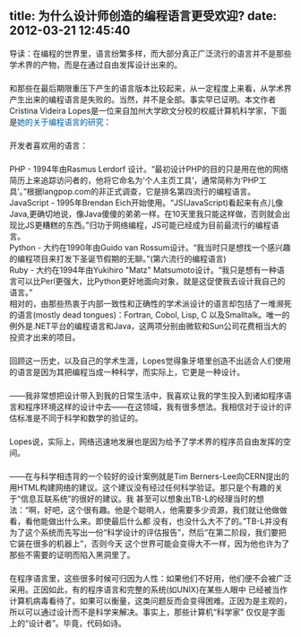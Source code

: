 title: 为什么设计师创造的编程语言更受欢迎?
date: 2012-03-21 12:45:40
---

<p style="padding-right:0px;padding-left:0px;padding-bottom:0px;margin-top:0px;margin-bottom:22px;padding-top:0px;">
	导读：在编程的世界里，语言纷繁多样，而大部分真正广泛流行的语言并不是那些学术界的产物，而是在通过自由发挥设计出来的。
</p>
<p style="padding-right:0px;padding-left:0px;padding-bottom:0px;margin-top:0px;margin-bottom:22px;padding-top:0px;">
	和那些在最后期限重压下产生的语言版本比较起来，从一定程度上来看，从学术界产生出来的编程语言是失败的。当然，并不是全部。事实早已证明。本文作者Cristina Videira Lopes是一位来自加州大学欧文分校的权威计算机科学家，下面是<a href="http://tagide.com/blog/2012/03/research-in-programming-languages/" style="padding-right:0px;padding-left:0px;padding-bottom:0px;margin-top:0px;margin-right:0px;margin-bottom:0px;margin-left:0px;padding-top:0px;color:#005A98;text-decoration:none;">她的关于编程语言的研究</a>：
</p>
<p style="padding-right:0px;padding-left:0px;padding-bottom:0px;margin-top:0px;margin-bottom:22px;padding-top:0px;">
	开发者喜欢用的语言：
</p>
<ul style="padding-right:0px;padding-left:0px;padding-bottom:0px;margin-top:0px;margin-right:0px;margin-bottom:0px;margin-left:0px;padding-top:0px;border-top-width:0px;border-left-width:0px;border-bottom-width:0px;border-right-width:0px;list-style-type:none;list-style-position:initial;list-style-image:initial;">
	<li style="padding-right:0px;padding-left:0px;padding-bottom:0px;margin-top:0px;margin-right:0px;margin-bottom:0px;margin-left:0px;padding-top:0px;border-top-width:0px;border-left-width:0px;border-bottom-width:0px;border-right-width:0px;list-style-position:outside;list-style-type:none;">
		PHP - 1994年由Rasmus Lerdorf 设计。“最初设计PHP的目的只是用在他的网络简历上来追踪访问者的，他将它命名为‘个人主页工具’，通常简称为‘PHP工具’。”根据langpop.com的非正式调查，它是排名第四流行的编程语言。
	</li>
	<li style="padding-right:0px;padding-left:0px;padding-bottom:0px;margin-top:0px;margin-right:0px;margin-bottom:0px;margin-left:0px;padding-top:0px;border-top-width:0px;border-left-width:0px;border-bottom-width:0px;border-right-width:0px;list-style-position:outside;list-style-type:none;">
		JavaScript - 1995年Brendan Eich开始使用。“JS(JavaScript)看起来有点儿像Java,更确切地说，像Java傻傻的弟弟一样。在10天里我只能这样做，否则就会出 现比JS更糟糕的东西。”归功于网络编程，JS可能已经成为目前最流行的编程语言。
	</li>
	<li style="padding-right:0px;padding-left:0px;padding-bottom:0px;margin-top:0px;margin-right:0px;margin-bottom:0px;margin-left:0px;padding-top:0px;border-top-width:0px;border-left-width:0px;border-bottom-width:0px;border-right-width:0px;list-style-position:outside;list-style-type:none;">
		Python - 大约在1990年由Guido van Rossum设计。“我当时只是想找一个感兴趣的编程项目来打发下圣诞节假期的无聊。”(第六流行的编程语言)
	</li>
	<li style="padding-right:0px;padding-left:0px;padding-bottom:0px;margin-top:0px;margin-right:0px;margin-bottom:0px;margin-left:0px;padding-top:0px;border-top-width:0px;border-left-width:0px;border-bottom-width:0px;border-right-width:0px;list-style-position:outside;list-style-type:none;">
		Ruby - 大约在1994年由Yukihiro "Matz" Matsumoto设计。“我只是想有一种语言可以比Perl更强大，比Python更好地面向对象，就是这促使我去设计我自己的语言。”
	</li>
</ul>
<p style="padding-right:0px;padding-left:0px;padding-bottom:0px;margin-top:0px;margin-bottom:22px;padding-top:0px;">
	相对的，由那些热衷于内部一致性和正确性的学术派设计的语言却包括了一堆濒死的语言(mostly dead tongues)：Fortran, Cobol, Lisp, C 以及Smalltalk。唯一的例外是.NET平台的编程语言和Java，这两项分别由微软和Sun公司花费相当大的投资才出来的项目。
</p>
<p style="padding-right:0px;padding-left:0px;padding-bottom:0px;margin-top:0px;margin-bottom:22px;padding-top:0px;">
	回顾这一历史，以及自己的学术生涯，Lopes觉得象牙塔里创造不出适合人们使用的语言是因为其把编程当成一种科学，而实际上，它更是一种设计。
</p>
<p style="padding-right:0px;padding-left:0px;padding-bottom:0px;margin-top:0px;margin-bottom:22px;padding-top:0px;">
	——我非常想把设计带入到我的日常生活中，我喜欢让我的学生投入到诸如程序语言和程序环境这样的设计中去——在这领域，我有很多想法。我相信对于设计的评估标准是不同于科学和数学的验证的。
</p>
<p style="padding-right:0px;padding-left:0px;padding-bottom:0px;margin-top:0px;margin-bottom:22px;padding-top:0px;">
	Lopes说，实际上，网络迅速地发展也是因为给予了学术界的程序员自由发挥的空间。
</p>
<p style="padding-right:0px;padding-left:0px;padding-bottom:0px;margin-top:0px;margin-bottom:22px;padding-top:0px;">
	——在与科学相违背的一个较好的设计案例就是Tim Berners-Lee向CERN提出的用HTML构建网络的建议。这个建议没有经过任何科学验证。那只是个有趣的关于“信息互联系统”的很好的建议。我 甚至可以想象出TB-L的经理当时的想法：“啊，好吧，这个很有趣。他是个聪明人，他需要多少资源，我们就让他做做看，看他能做出什么来。即使最后什么都 没有，也没什么大不了的。”TB-L并没有为了这个系统而先写出一份“科学设计的评估报告”，然后“在第二阶段，我们要把它装在很多的机器上”，否则今天 这个世界可能会变得大不一样，因为他也许为了那些不需要的证明而陷入黑洞里了。
</p>
<p style="padding-right:0px;padding-left:0px;padding-bottom:0px;margin-top:0px;margin-bottom:22px;padding-top:0px;">
	在程序语言里，这些很多时候可归因为人性：如果他们不好用，他们便不会被广泛采用。正因如此，有的程序语言和完整的系统(如UNIX)在某些人眼中 已经被当作计算机病毒看待了。如果可以衡量，这类问题反而会变得困难。正因为是主观的，所以可以通过设计而不是科学来解决。事实上，那些计算机“科学家” 仅仅是字面上的“设计者”。毕竟，代码如诗。
</p>
